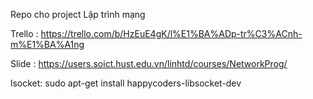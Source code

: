 Repo cho project Lập trình mạng 


Trello : https://trello.com/b/HzEuE4gK/l%E1%BA%ADp-tr%C3%ACnh-m%E1%BA%A1ng


Slide : https://users.soict.hust.edu.vn/linhtd/courses/NetworkProg/


lsocket: sudo apt-get install happycoders-libsocket-dev 